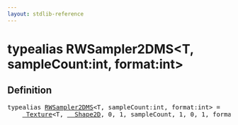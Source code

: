 ```yaml
---
layout: stdlib-reference
---
```


# typealias RWSampler2DMS\<T, sampleCount:int, format:int\>

## Definition

<pre>
<span class='code_keyword'>typealias</span> <a href="/stdlib-reference/types/RWSampler2DMS" class="code_type">RWSampler2DMS</a>&lt;<span class="code_type">T</span>, sampleCount:<span class="code_keyword">int</span>, format:<span class="code_keyword">int</span>&gt; = 
    <a href="/stdlib-reference/types/Texture/index" class="code_type">_Texture</a>&lt;<span class="code_type">T</span>, <a href="/stdlib-reference/types/Shape2D/index" class="code_type">__Shape2D</a>, 0, 1, sampleCount, 1, 0, 1, format&gt;;
</pre>


